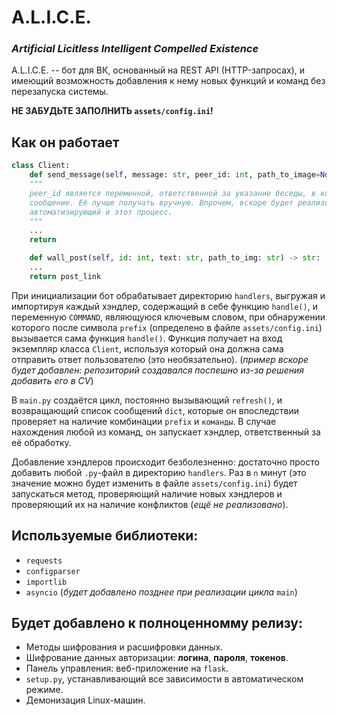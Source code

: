 # A.L.I.C.E.

### _Artificial Licitless Intelligent Compelled Existence_

A.L.I.C.E. -- бот для ВК, основанный на REST API (HTTP-запросах), и имеющий возможность добавления к нему новых функций и команд без перезапуска системы.

**НЕ ЗАБУДЬТЕ ЗАПОЛНИТЬ `assets/config.ini`!**

## Как он работает

```python
class Client:
    def send_message(self, message: str, peer_id: int, path_to_image=None) -> None:
    """
    peer_id является переменной, ответственной за указание беседы, в которую отправится
    сообщение. Её лучше получать вручную. Впрочем, вскоре будет реализован метод,
    автоматизирующий и этот процесс.
    """
    ...
    return

    def wall_post(self, id: int, text: str, path_to_img: str) -> str:
    ...
    return post_link
```

При инициализации бот обрабатывает директорию `handlers`, выгружая и импортируя каждый хэндлер, содержащий в себе функцию `handle()`, и переменную `COMMAND`, являющуюся ключевым словом, при обнаружении которого после символа `prefix` (определено в файле `assets/config.ini`) вызывается сама функция `handle()`. Функция получает на вход экземпляр класса `Client`, используя который она должна сама отправить ответ пользователю (это необязательно). (_пример вскоре будет добавлен: репозиторий создавался поспешно из-за решения добавить его в CV_)

В `main.py` создаётся цикл, постоянно вызывающий `refresh()`, и возвращающий список сообщений `dict`, которые он впоследствии проверяет на наличие комбинации `prefix` и `команды`. В случае нахождения любой из команд, он запускает хэндлер, ответственный за её обработку.

Добавление хэндлеров происходит безболезненно: достаточно просто добавить любой `.py`-файл в директорию `handlers`. Раз в `n` минут (это значение можно будет изменить в файле `assets/config.ini`) будет запускаться метод, проверяющий наличие новых хэндлеров и проверяющий их на наличие конфликтов (_ещё не реализовано_).

## Используемые библиотеки:

- `requests`
- `configparser`
- `importlib`
- `asyncio` (_будет добавлено позднее при реализации цикла_ `main`)

## Будет добавлено к полноценномму релизу:

- Методы шифрования и расшифровки данных.
- Шифрование данных авторизации: **логина**, **пароля**, **токенов**.
- Панель управления: веб-приложение на `flask`.
- `setup.py`, устанавливающий все зависимости в автоматическом режиме.
- Демонизация Linux-машин.
